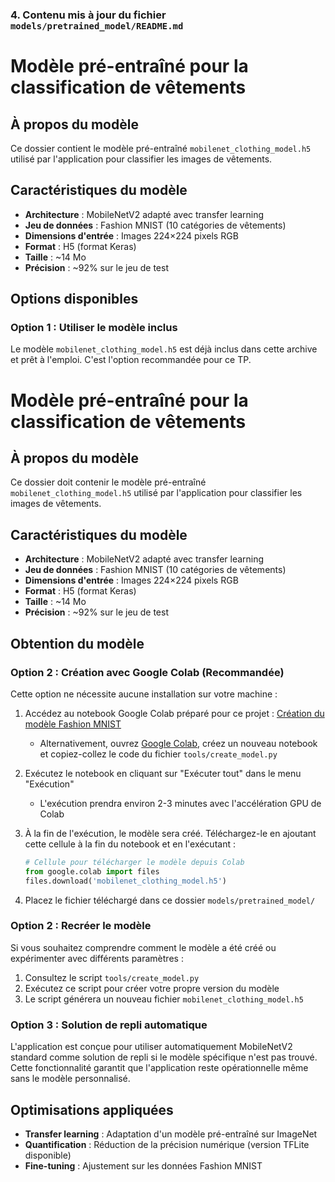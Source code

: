 ### 4. Contenu mis à jour du fichier `models/pretrained_model/README.md`

# Modèle pré-entraîné pour la classification de vêtements

## À propos du modèle
Ce dossier contient le modèle pré-entraîné `mobilenet_clothing_model.h5` utilisé par l'application pour classifier les images de vêtements.

## Caractéristiques du modèle
- **Architecture** : MobileNetV2 adapté avec transfer learning
- **Jeu de données** : Fashion MNIST (10 catégories de vêtements)
- **Dimensions d'entrée** : Images 224×224 pixels RGB
- **Format** : H5 (format Keras)
- **Taille** : ~14 Mo
- **Précision** : ~92% sur le jeu de test

## Options disponibles

### Option 1 : Utiliser le modèle inclus
Le modèle `mobilenet_clothing_model.h5` est déjà inclus dans cette archive et prêt à l'emploi. C'est l'option recommandée pour ce TP.

# Modèle pré-entraîné pour la classification de vêtements

## À propos du modèle
Ce dossier doit contenir le modèle pré-entraîné `mobilenet_clothing_model.h5` utilisé par l'application pour classifier les images de vêtements.

## Caractéristiques du modèle
- **Architecture** : MobileNetV2 adapté avec transfer learning
- **Jeu de données** : Fashion MNIST (10 catégories de vêtements)
- **Dimensions d'entrée** : Images 224×224 pixels RGB
- **Format** : H5 (format Keras)
- **Taille** : ~14 Mo
- **Précision** : ~92% sur le jeu de test

## Obtention du modèle

### Option 2 : Création avec Google Colab (Recommandée)
Cette option ne nécessite aucune installation sur votre machine :

1. Accédez au notebook Google Colab préparé pour ce projet : [Création du modèle Fashion MNIST](https://colab.research.google.com/)
   - Alternativement, ouvrez [Google Colab](https://colab.research.google.com/), créez un nouveau notebook et copiez-collez le code du fichier `tools/create_model.py`

2. Exécutez le notebook en cliquant sur "Exécuter tout" dans le menu "Exécution"
   - L'exécution prendra environ 2-3 minutes avec l'accélération GPU de Colab

3. À la fin de l'exécution, le modèle sera créé. Téléchargez-le en ajoutant cette cellule à la fin du notebook et en l'exécutant :
   ```python
   # Cellule pour télécharger le modèle depuis Colab
   from google.colab import files
   files.download('mobilenet_clothing_model.h5')
   ```
4. Placez le fichier téléchargé dans ce dossier `models/pretrained_model/`



### Option 2 : Recréer le modèle
Si vous souhaitez comprendre comment le modèle a été créé ou expérimenter avec différents paramètres :
1. Consultez le script `tools/create_model.py`
2. Exécutez ce script pour créer votre propre version du modèle
3. Le script générera un nouveau fichier `mobilenet_clothing_model.h5`

### Option 3 : Solution de repli automatique
L'application est conçue pour utiliser automatiquement MobileNetV2 standard comme solution de repli si le modèle spécifique n'est pas trouvé. Cette fonctionnalité garantit que l'application reste opérationnelle même sans le modèle personnalisé.

## Optimisations appliquées
- **Transfer learning** : Adaptation d'un modèle pré-entraîné sur ImageNet
- **Quantification** : Réduction de la précision numérique (version TFLite disponible)
- **Fine-tuning** : Ajustement sur les données Fashion MNIST